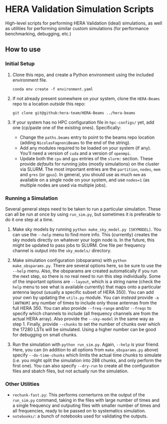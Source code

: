 # HERA Validation Simulation Scripts

High-level scripts for performing HERA Validation (ideal) simulations, as well as 
utilities for performing similar custom simulations (for performance benchmarking,
debugging, etc.)

## How to use

### Initial Setup

1. Clone this repo, and create a Python environment using the included environment file.

    ```conda env create -f environment.yaml```

2. If not already present somewhere on your system, clone the `HERA-Beams` repo to
   a location *outside* this repo:

    ```git clone git@github:hera-team/HERA-Beams ../hera-beams```

3. If your system has no HPC configuration file in `hpc-configs/` yet, add one
   (cp/paste one of the existing ones). Specifically:

    * Change the `paths.beams` entry to point to the beams repo location 
      (adding `NicolasFagnoniBeams` to the end of the string).
    * Add any modules required to be loaded on your system (if any). You'll need a
      version of `cuda` and a version of `openmpi`.
    * Update both the `cpu` and `gpu` entries of the `slurm:` section. These provide
      _defaults_ for running jobs (mostly simulations) on the cluster via SLURM.
      The most important entries are the `partition`, `nodes`, `mem` and `gres` (or
      `gpus`). In general, you should use as much `mem` as available on a single node
      on your system, and use `nodes=1` (as multiple nodes are used via multiple
      jobs).

### Running a Simulation
Several general steps need to be taken to run a particular simulation. These can all
be run at once by using `run_sim.py`, but sometimes it is preferable to do it one step at a time.

1. Make sky models by running `python make_sky_model.py [SKYMODEL]`. You can use the
   `--help` menu to find more info. This (currently) creates the sky models directly
   on whatever your login node is. In the future, this might be updated to pass jobs
   to SLURM. One file per frequency channel is output into the `sky_models/` directory.

2. Make simulation configuration (obsparams) with `python make_obsparams.py`. 
   There are several options here, so be sure to use the `--help` menu. Also, the
   obsparams are created automatically if you run the next step, so there is no real
   need to run this step individually. Some of the important options are `--layout`,
   which is a string name (check the `help` menu to see what is available currently)
   that maps onto a particular antenna layout (usually a specific subset of HERA 350). You can add your own by updating the `utils.py` module. You can *instead*
   provide `-a [ANTNUM]` any number of times to include only those antennas from the
   full HERA 350. You can also provide `--freq-range` and/or `--freqs` to specify
   which channels to include (all frequency channels are from the actual HERA array).
   Also provide the `--sky-model` in the same way as step 1. Finally, provide `--chunks` to set the number of chunks over which the 17280 LSTs will be simulated. Using a higher number can be good for debugging on small chunks.

3. Run the simulation with `python run_sim.py`. Again, `--help` is your friend. Here,
   you can (in addition to all options from `make_obsparams.py` above) specify `--do-time-chunks` which limits the actual time chunks to simulate (i.e. you might split the simulation into 288 chunks, and only perform the first one). You can also specify `--dry-run` to create all the configuration files and sbatch files, but not actually run the simulation.

### Other Utilities

* `rechunk-fast.py`: This performs cornerturns on the output of the `run_sim.py` 
  command, taking in the files with large number of times and a single frequency and 
  outputing files with smaller number of times and all frequencies, ready to be 
  passed on to systematics simulation.
* `notebooks/`: a bunch of notebooks used for validating the outputs.